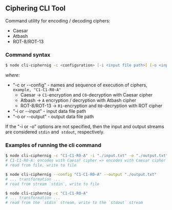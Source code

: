 ## **Ciphering CLI Tool**

Command utility for encoding / decoding ciphers:

- Caesar
- Atbash
- ROT-8/ROT-13

### **Command syntax**

```zsh
$ node cli-ciphernig -c <configuration> [-i <input file path>] [-o <input file path:>]
```

_where:_

- "-с or --config" - names and sequence of execution of ciphers, `example, "C1-C1-R0-A"`
  - Caesar -> `C1`-encryption and `С0`-decryption with Caesar cipher
  - Atbash -> `A` encryption / decryption with Atbash cipher
  - ROT-8/ROT-13 -> `R1`-encryption and `R0`-decryption with ROT cipher
- "-i or --input" - input data file path
- "-o or --output" - output data file path

If the "-i or -o" options are not specified, then the input and output streams are considered `stdin` and` stdout`, respectively.

### **Examples of running the cli command**

```zsh
$ node cli-ciphernig -c "C1-C1-R0-A" -i "./input.txt" -o "./output.txt"
# C1-C1-R0-A: encodes with Caesar cipher => encodes with Caesar cipher => decodes with ROT cipher => Atbash transformation
# read from file, write to file

$ node cli-ciphernig --config "C1-C1-R0-A" --output "./output.txt"
# ... transformation ...
# read from stream `stdin`, write to file

$ node cli-ciphernig -с "C1-C1-R0-A"
# ... transformation ...
# read from the `stdin` stream, write to the `stdout` stream
```
